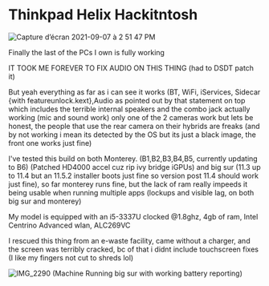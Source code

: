 # Thinkpad Helix Hackitntosh

![Capture d’écran 2021-09-07 à 2 51 47 PM](https://user-images.githubusercontent.com/76212533/132409347-6f81b2fe-140f-4830-9ad9-5a9b480e361f.png)

Finally the last of the PCs I own is fully working

IT TOOK ME FOREVER TO FIX AUDIO ON THIS THING (had to DSDT patch it)

But yeah everything as far as i can see it works (BT, WiFi, iServices, Sidecar {with featureunlock.kext},Audio as pointed out by that statement on top which includes the terrible internal speakers and the combo jack actually working (mic and sound work) only one of the 2 cameras work but lets be honest, the people that use the rear camera on their hybrids are freaks (and by not working i mean its detected by the OS but its just a black image, the front one works just fine)

I've tested this build on both Monterey. (B1,B2,B3,B4,B5, currently updating to B6) (Patched HD4000 accel cuz rip ivy bridge iGPUs) and big sur (11.3 up to 11.4 but an 11.5.2 installer boots just fine so version post 11.4 should work just fine), so far monterey runs fine, but the lack of ram really impeeds it being usable when running multiple apps (lockups and visible lag, on both big sur and monterey)

My model is equipped with an i5-3337U clocked @1.8ghz, 4gb of ram, Intel Centrino Advanced wlan, ALC269VC

I rescued this thing from an e-waste facility, came without a charger, and the screen was terribly cracked, bc of that i didnt include touchscreen fixes (I like my fingers not cut to shreds lol) 

![IMG_2290](https://user-images.githubusercontent.com/76212533/132410536-d33f82f0-ea2b-4953-b93f-5f179d7ba565.JPG)
(Machine Running big sur with working battery reporting)

